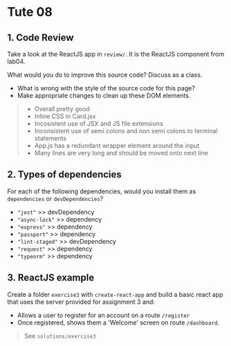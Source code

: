 # Tute 08

## 1. Code Review

Take a look at the ReactJS app in `review/`. It is the ReactJS component from lab04.

What would you do to improve this source code? Discuss as a class.
 * What is wrong with the style of the source code for this page?
 * Make appropriate changes to clean up these DOM elements.

> * Overall pretty good
> * Inline CSS in Card.jsx
> * Incosistent use of JSX and JS file extensions
> * Inconsistent use of semi colons and non semi colons to terminal statements
> * App.js has a redundant wrapper element around the input
> * Many lines are very long and should be moved onto next line

## 2. Types of dependencies

For each of the following dependencies, would you install them as `dependencies` or `devDependencies`?
 * `"jest"` >> devDependency
 * `"async-lock"` >> dependency
 * `"express"` >> dependency
 * `"passport"` >> dependency
 * `"lint-staged"` >> devDependency
 * `"request"` >> dependency
 * `"typeorm"` >> dependency

## 3. ReactJS example

Create a folder `exercise3` with `create-react-app` and build a basic react app that uses the server provided for assignment 3 and:
 * Allows a user to register for an account on a route `/register`
 * Once registered, shows them a 'Welcome' screen on route `/dashboard`.

> See `solutions/exercise3`